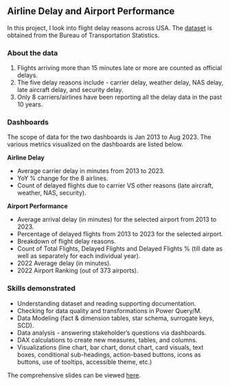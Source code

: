 ## Airline Delay and Airport Performance

In this project, I look into flight delay reasons across USA. The [dataset](https://www.transtats.bts.gov/ot_delay/OT_DelayCause1.asp?20=E) is obtained from the Bureau of Transportation Statistics. 

### About the data

 1. Flights arriving more than 15 minutes late or more are counted as official delays.
 2. The five delay reasons include - carrier delay, weather delay, NAS delay, late aircraft delay, and security delay.
 3. Only 8 carriers/airlines have been reporting all the delay data in the past 10 years.

### Dashboards

The scope of data for the two dashboards is Jan 2013 to Aug 2023. The various metrics visualized on the dashboards are listed below.

**Airline Delay**
	
 - Average carrier delay in minutes from 2013 to 2023.
 - YoY % change for the 8 airlines.
- Count of delayed flights due to carrier VS other reasons (late aircraft, weather, NAS, security).

	
**Airport Performance**

 - Average arrival delay (in minutes) for the selected airport from 2013 to 2023.
 - Percentage of delayed flights from 2013 to 2023 for the selected airport.
 - Breakdown of flight delay reasons.
- Count of Total Flights, Delayed Flights and Delayed Flights % (till date as well as separately for each individual year).
- 2022 Average delay (in minutes).
- 2022 Airport Ranking (out of 373 airports). 

### Skills demonstrated

 - Understanding dataset and reading supporting documentation.
 - Checking for data quality and transformations in Power Query/M.
 - Data Modeling (fact & dimension tables, star schema, surrogate keys, SCD).
 - Data analysis - answering stakeholder’s questions via dashboards.
 - DAX calculations to create new measures, tables, and columns. 
 - Visualizations (line chart, bar chart, donut chart, card visuals, text boxes, conditional sub-headings, action-based buttons, icons as buttons, use of tooltips, accessible theme, etc.) 

The comprehensive slides can be viewed [here]([https://github.com/sarthakgirdhar/Personal-Projects/blob/master/Airline%20Delays%20and%20Airport%20Performance/Presentation%20slides.pdf](https://github.com/sarthakgirdhar/Personal-Projects/blob/4294a9a5db18f4be618871d52fa33da8f71eef51/Airline%20Delays%20and%20Airport%20Performance/Presentation%20slides.pdf)https://github.com/sarthakgirdhar/Personal-Projects/blob/4294a9a5db18f4be618871d52fa33da8f71eef51/Airline%20Delays%20and%20Airport%20Performance/Presentation%20slides.pdf). 
